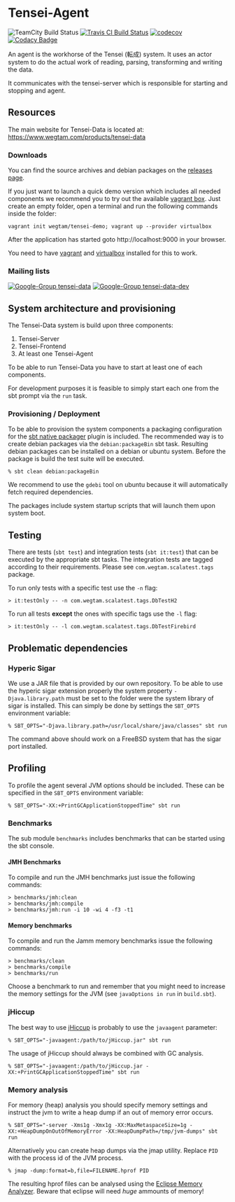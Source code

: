 # Tensei-Agent

![TeamCity Build Status](https://teamcity.wegtam.com/TeamCity/app/rest/builds/buildType%3A%28id%3ATENSEI_AGENT_TESTS%29/statusIcon)
[![Travis CI Build Status](https://travis-ci.org/Tensei-Data/tensei-agent.svg?branch=master)](https://travis-ci.org/Tensei-Data/tensei-agent)
[![codecov](https://codecov.io/gh/Tensei-Data/tensei-agent/branch/master/graph/badge.svg)](https://codecov.io/gh/Tensei-Data/tensei-agent)
[![Codacy Badge](https://api.codacy.com/project/badge/Grade/a66bcb5d504f467da5f929612d775b2c)](https://www.codacy.com/app/jan0sch/tensei-agent)

An agent is the workhorse of the Tensei (転成) system. It uses an actor 
system to do the actual work of reading, parsing, transforming and 
writing the data.

It communicates with the tensei-server which is responsible for starting 
and stopping and agent.

## Resources

The main website for Tensei-Data is located at: https://www.wegtam.com/products/tensei-data

### Downloads

You can find the source archives and debian packages on the 
[releases page](https://github.com/Tensei-Data/tensei-agent/releases).

If you just want to launch a quick demo version which includes all needed 
components we recommend you to try out the available 
[vagrant box](https://app.vagrantup.com/wegtam/boxes/tensei-demo). Just create
an empty folder, open a terminal and run the following commands inside the folder:

    vagrant init wegtam/tensei-demo; vagrant up --provider virtualbox

After the application has started goto http://localhost:9000 in your browser.

You need to have [vagrant](https://www.vagrantup.com) and 
[virtualbox](https://www.virtualbox.org/) installed for this to work.

### Mailing lists

[![Google-Group tensei-data](https://img.shields.io/badge/group-tensei--data-brightgreen.svg)](https://groups.google.com/forum/#!forum/tensei-data)
[![Google-Group tensei-data-dev](https://img.shields.io/badge/group-tensei--data--dev-orange.svg)](https://groups.google.com/forum/#!forum/tensei-data-dev)

## System architecture and provisioning

The Tensei-Data system is build upon three components:

1. Tensei-Server
2. Tensei-Frontend
3. At least one Tensei-Agent

To be able to run Tensei-Data you have to start at least one of each components.

For development purposes it is feasible to simply start each one from the sbt prompt via the `run` task.

### Provisioning / Deployment

To be able to provision the system components a packaging configuration for the [sbt native packager](https://github.com/sbt/sbt-native-packager) plugin is included. The recommended way is to create debian packages via the `debian:packageBin` sbt task. Resulting debian packages can be installed on a debian or ubuntu system. Before the package is build the test suite will be executed.

    % sbt clean debian:packageBin

We recommend to use the `gdebi` tool on ubuntu because it will automatically fetch required dependencies.

The packages include system startup scripts that will launch them upon system boot.

## Testing

There are tests (`sbt test`) and integration tests (`sbt it:test`) that can
be executed by the appropriate sbt tasks. The integration tests are tagged
according to their requirements. Please see `com.wegtam.scalatest.tags`
package.

To run only tests with a specific test use the `-n` flag:

```
> it:testOnly -- -n com.wegtam.scalatest.tags.DbTestH2
```

To run all tests **except** the ones with specific tags use the `-l` flag:

```
> it:testOnly -- -l com.wegtam.scalatest.tags.DbTestFirebird
```

## Problematic dependencies

### Hyperic Sigar

We use a JAR file that is provided by our own repository. To be able to use
the hyperic sigar extension properly the system property `-Djava.library.path`
must be set to the folder were the system library of sigar is installed.
This can simply be done by settings the `SBT_OPTS` environment variable:

    % SBT_OPTS="-Djava.library.path=/usr/local/share/java/classes" sbt run

The command above should work on a FreeBSD system that has the sigar port 
installed.

## Profiling

To profile the agent several JVM options should be included. These can
be specified in the `SBT_OPTS` environment variable:

    % SBT_OPTS="-XX:+PrintGCApplicationStoppedTime" sbt run

### Benchmarks

The sub module `benchmarks` includes benchmarks that can be started 
using the sbt console.

#### JMH Benchmarks

To compile and run the JMH benchmarks just issue the following commands:

    > benchmarks/jmh:clean
    > benchmarks/jmh:compile
    > benchmarks/jmh:run -i 10 -wi 4 -f3 -t1

#### Memory benchmarks

To compile and run the Jamm memory benchmarks issue the following commands:

    > benchmarks/clean
    > benchmarks/compile
    > benchmarks/run

Choose a benchmark to run and remember that you might need to increase
the memory settings for the JVM (see `javaOptions in run` in `build.sbt`).

### jHiccup

The best way to use [jHiccup](https://github.com/giltene/jHiccup) is
probably to use the `javaagent` parameter:

    % SBT_OPTS="-javaagent:/path/to/jHiccup.jar" sbt run

The usage of jHiccup should always be combined with GC analysis.

    % SBT_OPTS="-javaagent:/path/to/jHiccup.jar -XX:+PrintGCApplicationStoppedTime" sbt run

### Memory analysis

For memory (heap) analysis you should specify memory settings and instruct 
the jvm to write a heap dump if an out of memory error occurs.

    % SBT_OPTS="-server -Xms1g -Xmx1g -XX:MaxMetaspaceSize=1g -XX:+HeapDumpOnOutOfMemoryError -XX:HeapDumpPath=/tmp/jvm-dumps" sbt run

Alternatively you can create heap dumps via the jmap utility. Replace `PID` 
with the process id of the JVM process.

    % jmap -dump:format=b,file=FILENAME.hprof PID

The resulting hprof files can be analysed using the [Eclipse Memory
Analyzer](https://eclipse.org/mat/). Beware that eclipse will need *huge*
ammounts of memory!

